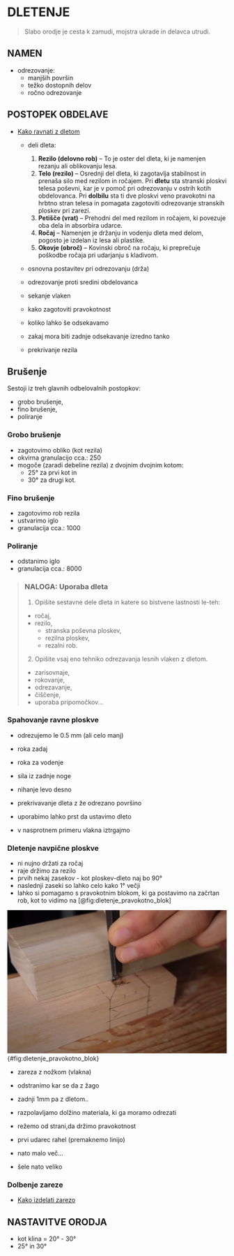 # DLETENJE

>  Slabo orodje je cesta k zamudi, mojstra ukrade in delavca utrudi.

## NAMEN
- odrezovanje:
  - manjših površin
  - težko dostopnih delov
  - ročno odrezovanje

## POSTOPEK OBDELAVE

- [Kako ravnati z dletom](https://www.youtube.com/watch?v=Efxgvo36FiY)
  - deli dleta:
    1. **Rezilo (delovno rob)** – To je oster del dleta, ki je namenjen rezanju ali oblikovanju lesa.
    2. **Telo (rezilo)** – Osrednji del dleta, ki zagotavlja stabilnost in prenaša silo med rezilom in ročajem. Pri **dletu** sta stranski ploskvi telesa poševni, kar je v pomoč pri odrezovanju v ostrih kotih obdelovanca. Pri **dolbilu** sta ti dve ploskvi veno pravokotni na hrbtno stran telesa in pomagata zagotoviti odrezovanje stranskih ploskev pri zarezi.
    3. **Petišče (vrat)** – Prehodni del med rezilom in ročajem, ki povezuje oba dela in absorbira udarce.
    4. **Ročaj** – Namenjen je držanju in vodenju dleta med delom, pogosto je izdelan iz lesa ali plastike.
    5. **Okovje (obroč)** – Kovinski obroč na ročaju, ki preprečuje poškodbe ročaja pri udarjanju s kladivom.
    
  - osnovna postavitev pri odrezovanju (drža)
  - odrezovanje proti sredini obdelovanca
  
  - sekanje vlaken
  - kako zagotoviti pravokotnost
  - koliko lahko še odsekavamo
  - zakaj mora biti zadnje odsekavanje izredno tanko
  - prekrivanje rezila

## Brušenje

Sestoji iz treh glavnih odbelovalnih postopkov:
- grobo brušenje,
- fino brušenje,
- poliranje

### Grobo brušenje

- zagotovimo obliko (kot rezila)
- okvirna granulacijo cca.: 250
- mogoče (zaradi debeline rezila) z dvojnim dvojnim kotom:
    - 25° za prvi kot in
    - 30° za drugi kot.

### Fino brušenje

- zagotovimo rob rezila
- ustvarimo iglo
- granulacija cca.: 1000

### Poliranje

- odstanimo iglo
- granulacija cca.: 8000

> ### NALOGA: Uporaba dleta
>
> 1. Opišite sestavne dele dleta in katere so bistvene lastnosti le-teh:
>   - ročaj,
>   - rezilo,
>      - stranska poševna ploskev,
>      - rezilna ploskev,
>      - rezalni rob.
>
> 2. Opišite vsaj eno tehniko odrezavanja lesnih vlaken z dletom.
>   - zarisovnaje,
>   - rokovanje,
>   - odrezavanje,
>   - čiščenje,
>   - uporaba pripomočkov...

### Spahovanje ravne ploskve

- odrezujemo le 0.5 mm (ali celo manj)
- roka zadaj
- roka za vodenje
- sila iz zadnje noge
- nihanje levo desno
- prekrivavanje dleta z že odrezano površino

- uporabimo lahko prst da ustavimo dleto
- v nasprotnem primeru vlakna iztrgajmo

### Dletenje navpične ploskve

- ni nujno držati za ročaj 
- raje držimo za rezilo
- prvih nekaj zasekov - kot ploskev-dleto naj bo 90°
- naslednji zaseki so lahko celo kako 1° večji
- lahko si pomagamo s pravokotnim blokom, ki ga postavimo na začrtan rob, kot to vidimo na [@fig:dletenje_pravokotno_blok]

![Dletenje pravokotne zareze.](./slike/dletenje_pravokotno_blok.png){#fig:dletenje_pravokotno_blok}

- zareza z nožkom (vlakna)
- odstranimo kar se da z žago
- zadnji 1mm pa z dletom..
- razpolavljamo dolžino materiala, ki ga moramo odrezati
- režemo od strani,da držimo pravokotnost

- prvi udarec rahel (premaknemo linijo)
- nato malo več...
- šele nato veliko

### Dolbenje zareze

- [Kako izdelati zarezo](https://www.youtube.com/watch?v=q_NXq7_TILA)

## NASTAVITVE ORODJA

- kot klina = 20° - 30°
- 25° in 30°


